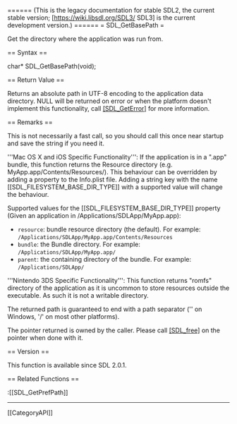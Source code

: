 ====== (This is the legacy documentation for stable SDL2, the current stable version; [https://wiki.libsdl.org/SDL3/ SDL3] is the current development version.) ======
= SDL_GetBasePath =

Get the directory where the application was run from.

== Syntax ==

<syntaxhighlight lang='c'>
char* SDL_GetBasePath(void);
</syntaxhighlight>

== Return Value ==

Returns an absolute path in UTF-8 encoding to the application data
directory. NULL will be returned on error or when the platform doesn't
implement this functionality, call [[SDL_GetError]]() for more information.

== Remarks ==

This is not necessarily a fast call, so you should call this once near
startup and save the string if you need it.

'''Mac OS X and iOS Specific Functionality''': If the application is in a
".app" bundle, this function returns the Resource directory (e.g.
MyApp.app/Contents/Resources/). This behaviour can be overridden by adding
a property to the Info.plist file. Adding a string key with the name
[[SDL_FILESYSTEM_BASE_DIR_TYPE]] with a supported value will change the
behaviour.

Supported values for the [[SDL_FILESYSTEM_BASE_DIR_TYPE]] property (Given
an application in /Applications/SDLApp/MyApp.app):

* <code>resource</code>: bundle resource directory (the default). For example: <code>/Applications/SDLApp/MyApp.app/Contents/Resources</code>
* <code>bundle</code>: the Bundle directory. For example: <code>/Applications/SDLApp/MyApp.app/</code>
* <code>parent</code>: the containing directory of the bundle. For example: <code>/Applications/SDLApp/</code>

'''Nintendo 3DS Specific Functionality''': This function returns "romfs"
directory of the application as it is uncommon to store resources outside
the executable. As such it is not a writable directory.

The returned path is guaranteed to end with a path separator ('\' on
Windows, '/' on most other platforms).

The pointer returned is owned by the caller. Please call [[SDL_free]]() on
the pointer when done with it.

== Version ==

This function is available since SDL 2.0.1.

== Related Functions ==

:[[SDL_GetPrefPath]]

----
[[CategoryAPI]]


